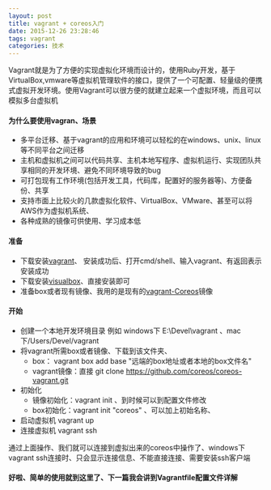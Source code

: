 ```yaml
---
layout: post
title: vagrant + coreos入门
date: 2015-12-26 23:28:46
tags: vagrant
categories: 技术
---
```


Vagrant就是为了方便的实现虚拟化环境而设计的，使用Ruby开发，基于VirtualBox,vmware等虚拟机管理软件的接口，提供了一个可配置、轻量级的便携式虚拟开发环境。使用Vagrant可以很方便的就建立起来一个虚拟环境，而且可以模拟多台虚拟机

#### 为什么要使用vagran、场景
* 多平台迁移、基于vagrant的应用和环境可以轻松的在windows、unix、linux等不同平台之间迁移
* 主机和虚拟机之间可以代码共享、主机本地写程序、虚拟机运行、实现团队共享相同的开发环境、避免不同环境导致的bug
* 可打包现有工作环境(包括开发工具，代码库，配置好的服务器等)、方便备份、共享
* 支持市面上比较火的几款虚拟化软件、VirtualBox、VMware、甚至可以将AWS作为虚拟机系统、
* 各种成熟的镜像可供使用、学习成本低

#### 准备
* 下载安装[vagrant](https://www.vagrantup.com/downloads.html)、 安装成功后、打开cmd/shell、输入vagrant、有返回表示安装成功
* 下载安装[visualbox](https://www.virtualbox.org/wiki/Downloads)、直接安装即可
* 准备box或者现有镜像、我用的是现有的[vagrant-Coreos](https://github.com/coreos/coreos-vagrant)镜像

#### 开始
* 创建一个本地开发环境目录 例如 windows下 E:\Devel\vagrant 、mac下/Users/Devel/vagrant
* 将vagrant所需box或者镜像、下载到该文件夹、
	* box： vagrant box add base  "远端的box地址或者本地的box文件名"
	* vagrant镜像：直接 git clone https://github.com/coreos/coreos-vagrant.git
* 初始化
	* 镜像初始化：vagrant init 、到时候可以到配置文件修改
	* box初始化：vagrant init "coreos" 、可以加上初始名称、
* 启动虚拟机  vagrant up 
* 连接虚拟机  vagrant ssh 

通过上面操作、我们就可以连接到虚拟出来的coreos中操作了、windows下vagrant ssh连接时、只会显示连接信息、不能直接连接、需要安装ssh客户端

#### 好啦、简单的使用就到这里了、下一篇我会讲到Vagrantfile配置文件详解



